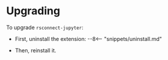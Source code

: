 # Upgrading

To upgrade `rsconnect-jupyter`:

- First, uninstall the extension:
    --8<-- "snippets/uninstall.md"

- Then, reinstall it.

